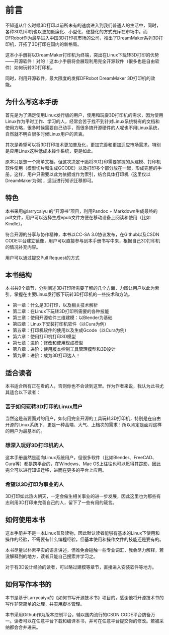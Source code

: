 # 前言 #

不知道从什么时候3D打印以前所未有的速度进入到我们普通人的生活中，同时，各种3D打印机也以更加低廉化、小型化、便捷化的方式充斥在市场中。而DFRobot作为最早进入中国3D打印机市场的公司，推出了DreamMaker系列3D打印机，开拓了3D打印在国内的新格局。

这本小手册将以DreamMaker打印机为终端，突出在Linux下玩转3D打印的优势——开源软件！对的！这本小手册将会展现利用完全开源软件（很多也是自由软件）如何玩转3D打印机。

同时，利用开源软件，最大限度的发挥DFRobot DreamMaker 3D打印机的效能。

## 为什么写这本手册 ##

首先是为了满足使用Linux发行版的用户，使用和玩耍3D打印机的需求，因为使用Linux作为平时工作、学习的人，经常会苦于找不到针对Linux系统特有的文档和使用方略，很多时候需要自己动手，而很多搞开源硬件的人呢也不用Linux系统，自然就不明白很多时候Linux用户的苦衷。

其次是希望可以将3D打印技术更加普及化，更加完善和更加适应市场需求。特别是应用Linux这种低成本操作系统，更是如此。

原本只是想一个简单文档，但这次决定干脆将3D打印需要掌握的从建模、打印机软件使用（模型切片和生成GCODE）以及打印多个部分放在一起，形成完整的手册。这样，用户只需要以此为依据或作为索引，结合具体打印机（这里仅以DreamMaker为例），适当进行知识迁移即可。

## 特色 ##

本书采用@larrycaiyu 的“开源书”项目，利用Pandoc + Markdown生成最终的pdf文件，用户可以选择生成epub文件方便在移动设备上阅读和使用（比如Kindle）。

符合开源的分享与协作精神，本书以CC-SA 3.0协议发布，在Github以及CSDN CODE平台建立镜像，用户可以直接参与到本手册书写中来，根据自己3D打印机的情况补充内容。

用户可以通过提交Pull Request的方式

## 本书结构 ##

本书共9个章节，分别阐述3D打印所需要了解的几个方面，力图让用户以此为索引，掌握在主要Linux发行版下玩转3D打印机的一些技术和方法。

  * 第一章：什么是3D打印，以及相关技术解析
  * 第二章：在Linux下玩转3D打印所需要的各种技能
  * 第三章：使用开源软件三维建模：以Blender为基础
  * 第四章：Linux下安装打印机软件（以Cura为例）
  * 第五章：打印机软件的使用以及生成Gcode（以Cura为例）
  * 第六章：使用打印机打印3D模型
  * 第七章：进阶：修改和使用现成模型
  * 第八章：进阶：使用版本控制工具管理模型和3D设计
  * 第九章：进阶：成为3D打印达人！

## 适合读者 ##

本书适合所有正在看的人，否则你也不会读到这里。作为作者来说，我认为此书尤其适合以下读者：

### 苦于如何玩转3D打印的Linux用户 ###

当然这是首要面对的用户，如何用完全开源的工具玩转3D打印机，特别是在自由开源的Linux系统下，更是一种高端、大气、上档次的需求！所以肯定是面对这样的用户为最基本的。

### 想深入玩好3D打印机的人 ###

这本手册虽然是面向Linux系统用户，但很多软件（比如Blender、FreeCAD、Cura等）都是跨平台的，在Windows、Mac OS上往往也可以觅得其踪影，因此完全可以进行知识迁移，进而在更多的平台上应用。

### 希望以3D打印为事业的人 ###

3D打印如此热火朝天，一定会催生相关事业的进一步发展，因此这里也为那些有志利用3D打印来完善自己的人，留下了一些有用的箴言。

## 如何使用本书 ##

这本手册并不是一本Linux普及读物，因此默认读者能够有基本的Linux下使用和操作的经验，不需要有什么编程经验，但基本使用和操作文件的技能还是要有的。

本书尽量以朴素平实的语言讲述，但难免会碰触一些专业词汇，我会尽力解释，若没解释到的地方，读者只能自己搜索并学习之。

对于有3D设计经验的读者，可以略过建模等章节，直接进入安装软件等地方。

## 如何写作本书的 ##

本书是基于Larrycaiyu的《如何书写开源技术书》项目的，感谢他将开源技术书的写作非常简单的处理，并实用脚本管理。

本书采用Github作为版本控制平台，辅以国内流行的CSDN CODE平台防备万一。读者可以在任意平台下载和编译本书，并可在任意平台提交你的修改。若被采纳都会合并进来。
